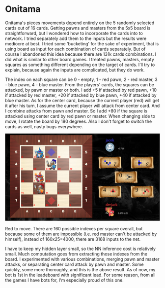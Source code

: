 # Onitama

Onitama's pieces movements depend entirely on the 5 randomly selected cards out of 16 cards. Getting pawns and masters from the 5x5 board is straightforward, but I wondered how to incorporate the cards into to network. I tried separately add them to the inputs but the results were mediocre at best. I tried some 'bucketing' for the sake of experiment, that is using board as input for each combination of cards separately. But of course I abandoned this idea because there are 131k cards combinations. I did what is similar to other board games. I treated pawns, masters, empty squares as something different depending on the target of cards. I'll try to explain, because again the inputs are complicated, but they do work.

The index on each square can be 0 - empty, 1 - red pawn, 2 - red master, 3 - blue pawn, 4 - blue master. From the players' cards, the squares can be attacked, by pawn or master or both. I add +5 if attacked by red pawn, +10 if attacked by red master, +20 if attacked by blue pawn, +40 if attacked by blue master. As for the center card, because the current player (red) will get it after his turn, I assume the current player will attack from center card. And I combine attacks from pawn and master. So I add +80 if the square is attacked using center card by red pawn or master. When changing side to move, I rotate the board by 180 degrees. Also I don't forget to switch the cards as well, nasty bugs everywhere.

![onitama](onitama.png "Onitama")

Red to move. There are 160 possible indexes per square overall, but because some of them are impossible (i.e. red master can't be attacked by himself), instead of 160x25=4000, there are 3168 inputs to the net. 

I have to keep my hidden layer small, so the NN inference cost is relatively small. Much computation goes from extracting those indexes from the board. I experimented with various combinations, merging pawn and master attacks, or separating center card attack by pawn and master. Some quickly, some more thoroughly, and this is the above result. As of now, my bot is 1st in the leadeboard with significant lead. For some reason, from all the games I have bots for, I'm especially proud of this one.
